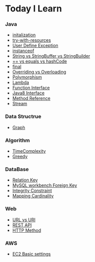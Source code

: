 # Today I Learn


### Java

- [initalization](https://github.com/wjdrbs96/Today-I-Learn/blob/master/Java/%20Object-oriented/initialization.md)
- [try-with-resources](https://github.com/wjdrbs96/Today-I-Learn/blob/master/src/Java/Exception%20handling/Try~with~resources.md)
- [User Define Exception](https://github.com/wjdrbs96/Today-I-Learn/blob/master/Java/Exception%20handling/UserDefineException.md)
- [instanceof](https://github.com/wjdrbs96/Today-I-Learn/blob/master/Java/%20Object-oriented/instanceof.md)
- [String vs StringBuffer vs StringBuilder](https://github.com/wjdrbs96/Today-I-Learn/blob/master/Java/Java_Class/String%20vs%20StringBuffer%20vs%20StringBuilder.md)
- [== vs equals vs hashCode](https://github.com/wjdrbs96/Today-I-Learn/blob/master/Java/Java_Class/equals%2C%20hashCode%EB%9E%80%3F.md)
- [final](https://github.com/wjdrbs96/Today-I-Learn/blob/master/Java/%20Object-oriented/final.md)
- [Overriding vs Overloading](https://github.com/wjdrbs96/Today-I-Learn/blob/master/Java/%20Object-oriented/Overriding%20vs%20Overloading.md)
- [Polymorphism](https://github.com/wjdrbs96/Today-I-Learn/blob/master/Java/%20Object-oriented/Polymorphism.md)
- [Lambda](https://github.com/wjdrbs96/Today-I-Learn/blob/master/Java/Lambda%20%26%20Stream/Lambda%EB%9E%80%3F.md)
- [Function Interface](https://github.com/wjdrbs96/Today-I-Learn/blob/master/Java/Lambda%20%26%20Stream/java.util.function.Package.md)
- [Java8 Interface](https://github.com/wjdrbs96/Today-I-Learn/blob/master/Java/%20Object-oriented/Interface.md)
- [Method Reference](https://github.com/wjdrbs96/Today-I-Learn/blob/master/Java/Lambda%20%26%20Stream/methodReference.md)
- [Stream](https://github.com/wjdrbs96/Today-I-Learn/blob/master/Java/Lambda%20%26%20Stream/Stream.md)


### Data Structrue

- [Graph](https://github.com/wjdrbs96/Today-I-Learn/blob/master/Data_Structrue/Graph.md)


### Algorithm

- [TimeComplexity]()
- [Greedy]()
 
### DataBase

- [Relation Key](https://github.com/wjdrbs96/Today-I-Learn/blob/master/DataBase/Relation.md)
- [MySQL workbench Foreign Key](https://github.com/wjdrbs96/Today-I-Learn/blob/master/DataBase/TableFKConnection.md)
- [Integrity Constraint](https://github.com/wjdrbs96/Today-I-Learn/blob/master/DataBase/Integrity.md)
- [Mapping Cardinality]()

### Web

- [URL vs URI](https://github.com/wjdrbs96/Today-I-Learn/blob/master/Web/URL%20vs%20URI.md)
- [REST API](https://github.com/wjdrbs96/Today-I-Learn/blob/master/Web/RestAPI.md)
- [HTTP Method](https://github.com/wjdrbs96/Today-I-Learn/blob/master/Web/HTTP%20Method.md)

### AWS

- [EC2 Basic settings](https://pangtrue.tistory.com/240)